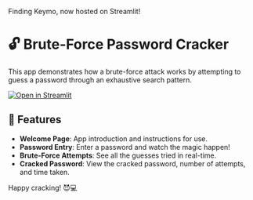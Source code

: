 Finding Keymo, now hosted on Streamlit!

# 🔓  Brute-Force Password Cracker

 This app demonstrates how a brute-force attack works by attempting to guess a password through an exhaustive search pattern.

 [![Open in Streamlit](https://static.streamlit.io/badges/streamlit_badge_black_white.svg)]([https://blank-app-es239s0mhhu.streamlit.app/])

## 🚀 Features
- **Welcome Page**: App introduction and instructions for use.
- **Password Entry**: Enter a password and watch the magic happen!
- **Brute-Force Attempts**: See all the guesses tried in real-time.
- **Cracked Password**: View the cracked password, number of attempts, and time taken.

Happy cracking! 😈💻

